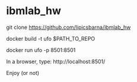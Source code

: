# ibmlab_hw

git clone https://github.com/lipicsbarna/ibmlab_hw

docker build -t ufo $PATH_TO_REPO

docker run ufo -p 8501:8501

In a browser, type:
http://localhost:8501/

Enjoy (or not)
